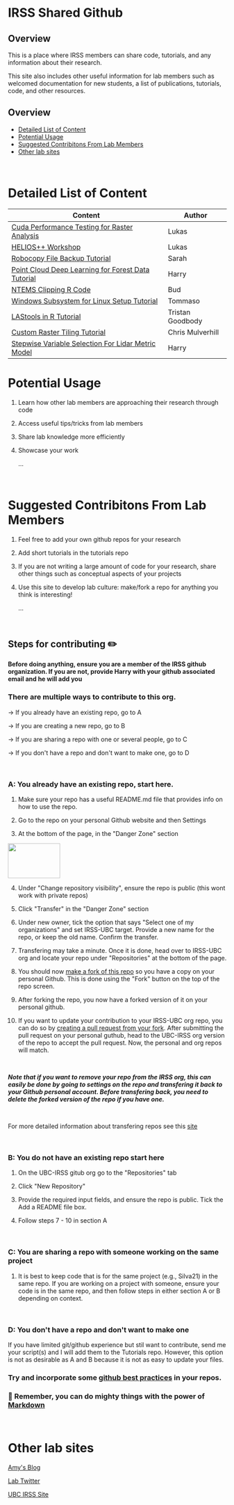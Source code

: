 # IRSS Shared Github

## Overview

This is a place where IRSS members can share code, tutorials, and any information about their research. 

This site also includes other useful information for lab members such as welcomed documentation for new students, a list of publications, tutorials, code, and other resources.

## Overview
- [Detailed List of Content](#detailed-list-of-content)
- [Potential Usage](#potential-usage)
- [Suggested Contribitons From Lab Members](#suggested-contribitons-from-lab-members)
- [Other lab sites](#other-lab-sites)

<br />

# Detailed List of Content

| Content | Author |
| --------------- | --------------- |
| [Cuda Performance Testing for Raster Analysis](https://github.com/IRSS-UBC/irss_tips_tricks_sharing/tree/main/Cuda%20Performance%20Testing%20for%20Raster%20Analysis) | Lukas |
| [HELIOS++ Workshop](https://www.winiwarter.dev/helios/) | Lukas |
| [Robocopy File Backup Tutorial](https://github.com/IRSS-UBC/irss_tips_tricks_sharing/tree/main/Robocopy) | Sarah |
| [Point Cloud Deep Learning for Forest Data Tutorial](https://github.com/IRSS-UBC/irss_tips_tricks_sharing/tree/main/Point%20Cloud%20Deep%20Learning) | Harry |
| [NTEMS Clipping R Code](https://github.com/IRSS-UBC/ntems_clipping_terra) | Bud |
| [Windows Subsystem for Linux Setup Tutorial](https://github.com/IRSS-UBC/WSL-tutorial) | Tommaso |
| [LAStools in R Tutorial](https://github.com/IRSS-UBC/LAStools-tutorial) | Tristan Goodbody |
| [Custom Raster Tiling Tutorial](https://github.com/IRSS-UBC/raster-tiling) | Chris Mulverhill |
| [Stepwise Variable Selection For Lidar Metric Model](https://github.com/IRSS-UBC/irss_tips_tricks_sharing/tree/main/Stepwise%20Variable%20Selection%20For%20Lidar%20Metric%20Model) | Harry |


# Potential Usage

1. Learn how other lab members are approaching their research through code
2. Access useful tips/tricks from lab members 
3. Share lab knowledge more efficiently
4. Showcase your work

     ...

<br />

# Suggested Contribitons From Lab Members

1. Feel free to add your own github repos for your research
2. Add short tutorials in the tutorials repo
3. If you are not writing a large amount of code for your research, share other things such as conceptual aspects of your projects
4. Use this site to develop lab culture: make/fork a repo for anything you think is interesting!

     ...

<br />

## Steps for contributing ✏️

**Before doing anything, ensure you are a member of the IRSS github organization. If you are not, provide Harry with your github associated email and he will add you**


### There are multiple ways to contribute to this org. 
&rarr; If you already have an existing repo, go to A 

&rarr; If you are creating a new repo, go to B

&rarr; If you are sharing a repo with one or several people, go to C

&rarr; If you don't have a repo and don't want to make one, go to D

<br />

### A: You already have an existing repo, start here. 

1) Make sure your repo has a useful README.md file that provides info on how to use the repo.

2)  Go to the repo on your personal Github website and then Settings

3) At the bottom of the page, in the "Danger Zone" section 
<img src="https://media.giphy.com/media/3EuAsjZDUJefK/giphy.gif" width="120" height="80" />


4) Under "Change repository visibility", ensure the repo is public (this wont work with private repos)

5) Click "Transfer" in the "Danger Zone" section

6) Under new owner, tick the option that says "Select one of my organizations" and set IRSS-UBC target. Provide a new name for the repo, or keep the old name. Confirm the transfer.

6) Transfering may take a minute. Once it is done, head over to IRSS-UBC org and locate your repo under "Repositories" at the bottom of the page.

7) You should now [make a fork of this repo](https://docs.github.com/en/get-started/quickstart/fork-a-repo) so you have a copy on your personal Github. This is done using the "Fork" button on the top of the repo screen. 

8) After forking the repo, you now have a forked version of it on your personal github. 

9) If you want to update your contribution to your IRSS-UBC org repo, you can do so by [creating a pull request from your fork](https://docs.github.com/en/pull-requests/collaborating-with-pull-requests/proposing-changes-to-your-work-with-pull-requests/about-pull-requests). After submitting the pull request on your personal guthub, head to the UBC-IRSS org version of the repo to accept the pull request. Now, the personal and org repos will match.

<br />

***Note that if you want to remove your repo from the IRSS org, this can easily be done by going to settings on the repo and transfering it back to your Github personal account. Before transfering back, you need to delete the forked version of the repo if you have one.***

<br />

For more detailed information about transfering repos see this [site](https://docs.github.com/en/repositories/creating-and-managing-repositories/transferring-a-repository)

<br />

### B: You do not have an existing repo start here

1) On the UBC-IRSS gitub org go to the "Repositories" tab

2) Click "New Repository" 

3) Provide the required input fields, and ensure the repo is public. Tick the Add a README file box. 

4) Follow steps 7 - 10 in section A


<br />


### C: You are sharing a repo with someone working on the same project

1) It is best to keep code that is for the same project (e.g., Silva21) in the same repo. If you are working on a project with someone, ensure your code is in the same repo, and then follow steps in either section A or B depending on context.

<br />


### D: You don't have a repo and don't want to make one

If you have limited git/github experience but stil want to contribute, send me your script(s) and I will add them to the Tutorials repo. However, this option is not as desirable as A and B because it is not as easy to update your files.

### Try and incorporate some [github best practices](https://docs.github.com/en/issues/planning-and-tracking-with-projects/learning-about-projects/best-practices-for-projects) in your repos.

### 🧙 Remember, you can do mighty things with the power of [Markdown](https://docs.github.com/github/writing-on-github/getting-started-with-writing-and-formatting-on-github/basic-writing-and-formatting-syntax)

<br />

# Other lab sites

[Amy's Blog](https://amywotherspoon.wixsite.com/amyw)

[Lab Twitter](https://twitter.com/IRSS_UBC?ref_src=twsrc%5Egoogle%7Ctwcamp%5Eserp%7Ctwgr%5Eauthor)

[UBC IRSS Site](https://irsslab.forestry.ubc.ca/)
